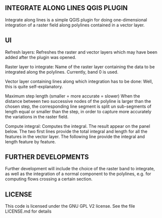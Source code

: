 INTEGRATE ALONG LINES QGIS PLUGIN
---------------------------------

Integrate along lines is a simple QGIS plugin for doing one-dimensional integration of a raster field along polylines contained in a vector layer.

UI
--
Refresh layers: 
Refreshes the raster and vector layers which may have been added after the plugin was opened.

Raster layer to integrate: 
Name of the raster layer containing the data to be integrated along the polylines. Currently, band 0 is used.

Vector layer containing lines along which integration has to be done:
Well, this is quite self-explanatory.

Maximum step length (smaller = more accurate = slower)
When the distance between two successive nodes of the polyline is larger than the chosen step, the corresponding line segment is split un sub-segments of length equal or smaller than the step, in order to capture more accurately the variations in the raster field.

Compute integral:
Computes the integral. The result appear on the panel below. The two first lines provide the total integral and length for all the features in the vector layer. The following line provide the integral and length feature by feature.

FURTHER DEVELOPMENTS
--------------------
Further development will include the choice of the raster band to integrate, as well as the integration of a normal component to the polylines, e.g. for computing flows crossing a certain section.


LICENSE
-------
This code is licensed under the GNU GPL V2 license. See the file LICENSE.md for details
